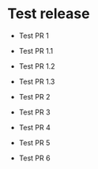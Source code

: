# Test release

- Test PR 1
- Test PR 1.1
- Test PR 1.2
- Test PR 1.3

- Test PR 2

- Test PR 3

- Test PR 4

- Test PR 5

- Test PR 6
